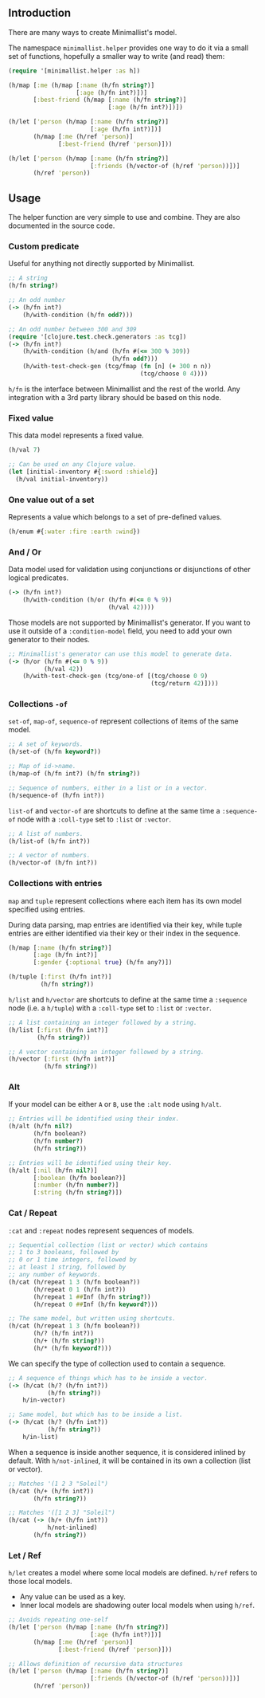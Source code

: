 ## Introduction

There are many ways to create Minimallist's model.

The namespace `minimallist.helper` provides one way to do it via
a small set of functions, hopefully a smaller way to write
(and read) them:

```clojure
(require '[minimallist.helper :as h])

(h/map [:me (h/map [:name (h/fn string?)]
                   [:age (h/fn int?)])]
       [:best-friend (h/map [:name (h/fn string?)]
                            [:age (h/fn int?)])])

(h/let ['person (h/map [:name (h/fn string?)]
                       [:age (h/fn int?)])]
       (h/map [:me (h/ref 'person)]
              [:best-friend (h/ref 'person)]))

(h/let ['person (h/map [:name (h/fn string?)]
                       [:friends (h/vector-of (h/ref 'person))])]
       (h/ref 'person))
```

## Usage

The helper function are very simple to use and combine.
They are also documented in the source code.

### Custom predicate

Useful for anything not directly supported by Minimallist.

```clojure
;; A string
(h/fn string?)

;; An odd number
(-> (h/fn int?)
    (h/with-condition (h/fn odd?)))

;; An odd number between 300 and 309
(require '[clojure.test.check.generators :as tcg])
(-> (h/fn int?)
    (h/with-condition (h/and (h/fn #(<= 300 % 309))
                             (h/fn odd?)))
    (h/with-test-check-gen (tcg/fmap (fn [n] (+ 300 n n))
                                     (tcg/choose 0 4))))
```

`h/fn` is the interface between Minimallist and the rest of the world.
Any integration with a 3rd party library should be based on this node.

### Fixed value

This data model represents a fixed value.

```clojure
(h/val 7)

;; Can be used on any Clojure value.
(let [initial-inventory #{:sword :shield}]
  (h/val initial-inventory))
```

### One value out of a set

Represents a value which belongs to a set of pre-defined values.

```clojure
(h/enum #{:water :fire :earth :wind})
```

### And / Or

Data model used for validation using conjunctions or disjunctions of
other logical predicates.

```clojure
(-> (h/fn int?)
    (h/with-condition (h/or (h/fn #(<= 0 % 9))
                            (h/val 42))))
```

Those models are not supported by Minimallist's generator. If you want to use it
outside of a `:condition-model` field, you need to add your own generator to their nodes.

```clojure
;; Minimallist's generator can use this model to generate data.
(-> (h/or (h/fn #(<= 0 % 9))
          (h/val 42))
    (h/with-test-check-gen (tcg/one-of [(tcg/choose 0 9)
                                        (tcg/return 42)])))
```

### Collections `-of`

`set-of`, `map-of`, `sequence-of` represent collections of items of the same model.

```clojure
;; A set of keywords.
(h/set-of (h/fn keyword?))

;; Map of id->name.
(h/map-of (h/fn int?) (h/fn string?))

;; Sequence of numbers, either in a list or in a vector.
(h/sequence-of (h/fn int?))
```

`list-of` and `vector-of` are shortcuts to define at the same time a `:sequence-of` node
with a `:coll-type` set to `:list` or `:vector`.

```clojure
;; A list of numbers.
(h/list-of (h/fn int?))

;; A vector of numbers.
(h/vector-of (h/fn int?))
```

### Collections with entries

`map` and `tuple` represent collections where each item has its own model
specified using entries.

During data parsing, map entries are identified via their key, while tuple entries are either
identified via their key or their index in the sequence.

```clojure
(h/map [:name (h/fn string?)]
       [:age (h/fn int?)]
       [:gender {:optional true} (h/fn any?)])

(h/tuple [:first (h/fn int?)]
         (h/fn string?))
```

`h/list` and `h/vector` are shortcuts to define at the same time a `:sequence` node
(i.e. a `h/tuple`) with a `:coll-type` set to `:list` or `:vector`.

```clojure
;; A list containing an integer followed by a string.
(h/list [:first (h/fn int?)]
        (h/fn string?))

;; A vector containing an integer followed by a string.
(h/vector [:first (h/fn int?)]
          (h/fn string?))
```

### Alt

If your model can be either `A` or `B`, use the `:alt` node using `h/alt`.

```clojure
;; Entries will be identified using their index.
(h/alt (h/fn nil?)
       (h/fn boolean?)
       (h/fn number?)
       (h/fn string?))

;; Entries will be identified using their key.
(h/alt [:nil (h/fn nil?)]
       [:boolean (h/fn boolean?)]
       [:number (h/fn number?)]
       [:string (h/fn string?)])
```

### Cat / Repeat

`:cat` and `:repeat` nodes represent sequences of models.

```clojure
;; Sequential collection (list or vector) which contains
;; 1 to 3 booleans, followed by
;; 0 or 1 time integers, followed by
;; at least 1 string, followed by
;; any number of keywords.
(h/cat (h/repeat 1 3 (h/fn boolean?))
       (h/repeat 0 1 (h/fn int?))
       (h/repeat 1 ##Inf (h/fn string?))
       (h/repeat 0 ##Inf (h/fn keyword?)))

;; The same model, but written using shortcuts.
(h/cat (h/repeat 1 3 (h/fn boolean?))
       (h/? (h/fn int?))
       (h/+ (h/fn string?))
       (h/* (h/fn keyword?)))
```

We can specify the type of collection used to contain a sequence.

```clojure
;; A sequence of things which has to be inside a vector.
(-> (h/cat (h/? (h/fn int?))
           (h/fn string?))
    h/in-vector)

;; Same model, but which has to be inside a list.
(-> (h/cat (h/? (h/fn int?))
           (h/fn string?))
    h/in-list)
```

When a sequence is inside another sequence, it is considered inlined by default.
With `h/not-inlined`, it will be contained in its own a collection (list or vector).

```clojure
;; Matches '(1 2 3 "Soleil")
(h/cat (h/+ (h/fn int?))
       (h/fn string?))

;; Matches '([1 2 3] "Soleil")
(h/cat (-> (h/+ (h/fn int?))
           h/not-inlined)
       (h/fn string?))
```

### Let / Ref

`h/let` creates a model where some local models are defined.
`h/ref` refers to those local models.

- Any value can be used as a key.
- Inner local models are shadowing outer local models when using `h/ref`.

```clojure
;; Avoids repeating one-self
(h/let ['person (h/map [:name (h/fn string?)]
                       [:age (h/fn int?)])]
       (h/map [:me (h/ref 'person)]
              [:best-friend (h/ref 'person)]))

;; Allows definition of recursive data structures
(h/let ['person (h/map [:name (h/fn string?)]
                       [:friends (h/vector-of (h/ref 'person))])]
       (h/ref 'person))
```
